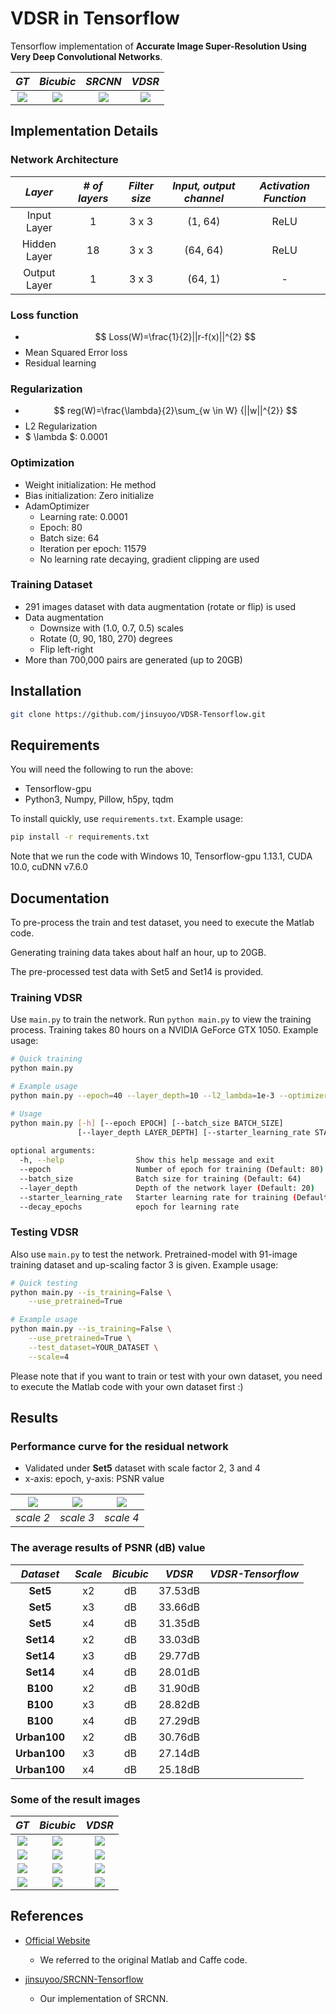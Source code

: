 # VDSR in Tensorflow

Tensorflow implementation of **Accurate Image Super-Resolution Using Very Deep Convolutional Networks**.

*GT* | *Bicubic* | *SRCNN* | *VDSR*
:---: | :---: | :---: | :---: |
<img src = 'figs/intro_gt.png'> | <img src = 'figs/intro_bicubic.png'> | <img src = 'figs/intro_srcnn.png'> | <img src = 'figs/intro_vdsr.png'>

## Implementation Details

### Network Architecture

| *Layer*      | *# of layers* |   *Filter size* | *Input, output channel* | *Activation Function* |
| :----------: | :-----------: | :-------------: | :---------------------: | :-------------------: |
| Input Layer  | 1             | 3 x 3           | (1, 64)                 | ReLU                  |
| Hidden Layer | 18            | 3 x 3           | (64, 64)                | ReLU                  |
| Output Layer | 1             | 3 x 3           | (64, 1)                 | -                     |

### Loss function

- $$ Loss(W)=\frac{1}{2}||r-f(x)||^{2} $$
- Mean Squared Error loss
- Residual learning 

### Regularization

- $$ reg(W)=\frac{\lambda}{2}\sum_{w \in W} {||w||^{2}} $$
- L2 Regularization
- $ \lambda $: 0.0001

### Optimization

- Weight initialization: He method
- Bias initialization: Zero initialize
- AdamOptimizer
    - Learning rate: 0.0001
    - Epoch: 80
    - Batch size: 64
    - Iteration per epoch: 11579
    - No learning rate decaying, gradient clipping are used

### Training Dataset

- 291 images dataset with data augmentation (rotate or flip) is used
- Data augmentation
    - Downsize with (1.0, 0.7, 0.5) scales
    - Rotate (0, 90, 180, 270) degrees
    - Flip left-right
- More than 700,000 pairs are generated (up to 20GB)

## Installation

```bash
git clone https://github.com/jinsuyoo/VDSR-Tensorflow.git
```

## Requirements

You will need the following to run the above:
- Tensorflow-gpu
- Python3, Numpy, Pillow, h5py, tqdm

To install quickly, use `requirements.txt`. Example usage:
```bash
pip install -r requirements.txt
```
Note that we run the code with Windows 10, Tensorflow-gpu 1.13.1, CUDA 10.0, cuDNN v7.6.0 

## Documentation

To pre-process the train and test dataset, you need to execute the Matlab code.

Generating training data takes about half an hour, up to 20GB.

The pre-processed test data with Set5 and Set14 is provided.

### Training VDSR
Use `main.py` to train the network. Run `python main.py` to view the training process. Training takes 80 hours on a NVIDIA GeForce GTX 1050. Example usage:
```bash
# Quick training
python main.py

# Example usage
python main.py --epoch=40 --layer_depth=10 --l2_lambda=1e-3 --optimizer=momentum

# Usage
python main.py [-h] [--epoch EPOCH] [--batch_size BATCH_SIZE] 
               [--layer_depth LAYER_DEPTH] [--starter_learning_rate STARTER_LEARNING_RATE] [--decay_epochs DECAY_EPOCHS] [--optimizer OPTIMIZER] [--momentum MOMENTUM] [--grad_clip GRAD_CLIP] [--l2_regularization] [--l2_lambda L2_LAMBDA] [--train_dataset TRAIN_DATASET] [--valid_dataset VALID_DATASET]
               
optional arguments:
  -h, --help                Show this help message and exit
  --epoch                   Number of epoch for training (Default: 80)
  --batch_size              Batch size for training (Default: 64)
  --layer_depth             Depth of the network layer (Default: 20)
  --starter_learning_rate   Starter learning rate for training (Default: 1e-4)
  --decay_epochs            epoch for learning rate

```

### Testing VDSR
Also use `main.py` to test the network. Pretrained-model with 91-image training dataset and up-scaling factor 3 is given. Example usage:
```bash
# Quick testing
python main.py --is_training=False \
    --use_pretrained=True

# Example usage
python main.py --is_training=False \
    --use_pretrained=True \
    --test_dataset=YOUR_DATASET \
    --scale=4
```
  
Please note that if you want to train or test with your own dataset, you need to execute the Matlab code with your own dataset first :)

## Results

### Performance curve for the residual network

- Validated under **Set5** dataset with scale factor 2, 3 and 4
- x-axis: epoch, y-axis: PSNR value

<img src = 'figs/psnr_x2.png'> | <img src = 'figs/psnr_x3.png'> | <img src = 'figs/psnr_x4.png'> 
:---: | :---: | :---: |
*scale 2* | *scale 3* | *scale 4* 

### The average results of PSNR (dB) value

*Dataset*    | *Scale* | *Bicubic* | *VDSR*  | *VDSR-Tensorflow* 
:----------: | :-----: | :-------: | :-----: | :---------------: 
**Set5**     | x2      | dB   | 37.53dB |
**Set5**     | x3      | dB   | 33.66dB |
**Set5**     | x4      | dB   | 31.35dB |
**Set14**    | x2      | dB   | 33.03dB |
**Set14**    | x3      | dB   | 29.77dB |
**Set14**    | x4      | dB   | 28.01dB |
**B100**     | x2      | dB   | 31.90dB |
**B100**     | x3      | dB   | 28.82dB |
**B100**     | x4      | dB   | 27.29dB |
**Urban100** | x2      | dB   | 30.76dB |
**Urban100** | x3      | dB   | 27.14dB |
**Urban100** | x4      | dB   | 25.18dB |


### Some of the result images

*GT* | *Bicubic* | *VDSR* 
:---: | :---: | :---: |
<img src = 'figs/result1_gt.png'> | <img src = 'figs/result1_bicubic.png'> | <img src = 'figs/result1_vdsr.png'> 
<img src = 'figs/result2_gt.png'> | <img src = 'figs/result2_bicubic.png'> | <img src = 'figs/result2_vdsr.png'> 
<img src = 'figs/result3_gt.png'> | <img src = 'figs/result3_bicubic.png'> | <img src = 'figs/result3_vdsr.png'> 
<img src = 'figs/result4_gt.png'> | <img src = 'figs/result4_bicubic.png'> | <img src = 'figs/result4_vdsr.png'> 


## References

- [Official Website][1]
    - We referred to the original Matlab and Caffe code.

- [jinsuyoo/SRCNN-Tensorflow][2]
    - Our implementation of SRCNN.
 
[data]: https://drive.google.com/file/d/1yvQYDYKCrTNxtvkOAHpTFOapEDyji0RR/view?usp=sharing
[1]: https://cv.snu.ac.kr/research/VDSR/
[2]: https://github.com/jinsuyoo/SRCNN-Tensorflow